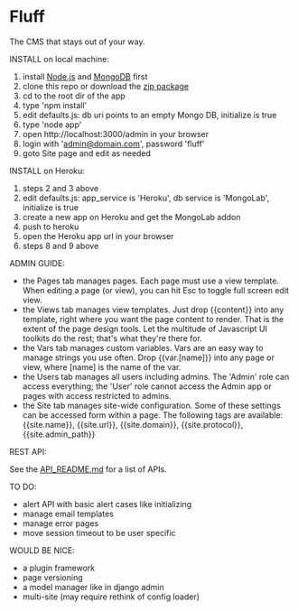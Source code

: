 Fluff
=====

The CMS that stays out of your way.

INSTALL on local machine:

1. install [Node.js](http://nodejs.org) and [MongoDB](http://mongodb.org) first
2. clone this repo or download the [zip package](https://github.com/jgildred/fluff/archive/master.zip)
3. cd to the root dir of the app
4. type 'npm install'
5. edit defaults.js: db uri points to an empty Mongo DB, initialize is true
6. type 'node app'
7. open http://localhost:3000/admin in your browser
8. login with 'admin@domain.com', password 'fluff'
9. goto Site page and edit as needed

INSTALL on Heroku:

1. steps 2 and 3 above
2. edit defaults.js: app_service is 'Heroku', db service is 'MongoLab', initialize is true
3. create a new app on Heroku and get the MongoLab addon
4. push to heroku
5. open the Heroku app url in your browser
6. steps 8 and 9 above

ADMIN GUIDE:

- the Pages tab manages pages. Each page must use a view template. When editing a page (or view), you can hit Esc to toggle full screen edit view.
- the Views tab manages view templates. Just drop {{content}} into any template, right where you want the page content to render. That is the extent of the page design tools. Let the multitude of Javascript UI toolkits do the rest; that's what they're there for.
- the Vars tab manages custom variables. Vars are an easy way to manage strings you use often. Drop {{var.[name]}} into any page or view, where [name] is the name of the var.
- the Users tab manages all users including admins. The 'Admin' role can access everything; the 'User' role cannot access the Admin app or pages with access restricted to admins.
- the Site tab manages site-wide configuration. Some of these settings can be accessed form within a page. The following tags are available: {{site.name}}, {{site.url}}, {{site.domain}}, {{site.protocol}}, {{site.admin_path}}

REST API:

See the [API_README.md](API_README.md) for a list of APIs.

TO DO:

- alert API with basic alert cases like initializing
- manage email templates
- manage error pages
- move session timeout to be user specific

WOULD BE NICE:

- a plugin framework
- page versioning
- a model manager like in django admin
- multi-site (may require rethink of config loader)
